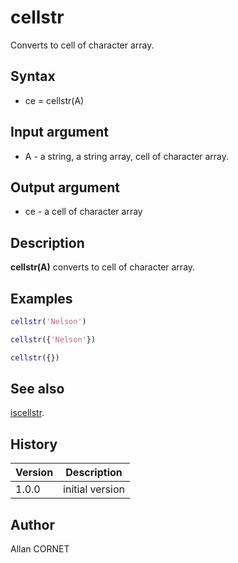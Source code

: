 # cellstr

Converts to cell of character array.

## Syntax

- ce = cellstr(A)

## Input argument

- A - a string, a string array, cell of character array.

## Output argument

- ce - a cell of character array

## Description

  <p><b>cellstr(A)</b> converts to cell of character array.</p>

## Examples

```matlab
cellstr('Nelson')
```

```matlab
cellstr({'Nelson'})
```

```matlab
cellstr({})
```

## See also

[iscellstr](iscellstr.html).

## History

| Version | Description     |
| ------- | --------------- |
| 1.0.0   | initial version |

## Author

Allan CORNET
